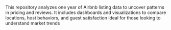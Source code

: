 This repository analyzes one year of Airbnb listing data to uncover patterns in pricing and reviews. It includes dashboards and visualizations to compare locations, host behaviors, and guest satisfaction ideal for those looking to understand market trends
